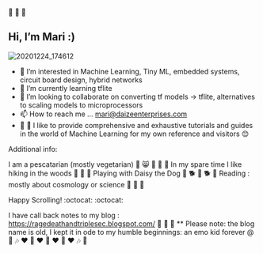  👋    👋    👋 
## Hi, I’m Mari :) 

![20201224_174612](https://user-images.githubusercontent.com/14113263/107831693-80701e80-6d43-11eb-9f57-9ba9fe67eb6a.jpg)





- 👀 I’m interested in Machine Learning, Tiny ML, embedded systems, circuit board design, hybrid networks
- 🌱 I’m currently learning tflite
- 💞️ I’m looking to collaborate on converting tf models -> tflite, alternatives to scaling models to microprocessors
- 📫 How to reach me ... mari@daizeenterprises.com
- 🔎 📗  I like to provide comprehensive and exhaustive tutorials and guides in the world of Machine Learning for my own reference and visitors 😊


Additional info: 

I am a pescatarian (mostly vegetarian) 💚 😸 🐰 🌿 🍄
In my spare time I like hiking in the woods 🌲 🌲 🌲
Playing with Daisy the Dog 🌼 🐕 🌼 🐕 🌼 
Reading : mostly about cosmology or science 👾 🌠 🌌 

Happy Scrolling! :octocat: :octocat:


I have call back notes to my blog : 
https://ragedeathandtriplesec.blogspot.com/ 🤘 🤘 🤘 
** Please note: the blog name is old, I kept it in ode to my humble beginnings: an emo kid forever @ 🎵 🎶 ❤️ 💜 ❤️ 💙 ❤️ 💚 ❤️ 🎶 🎵
